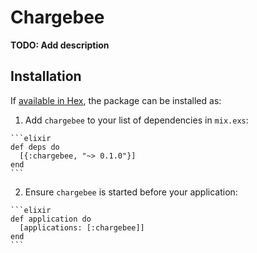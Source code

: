 
# Chargebee

**TODO: Add description**

## Installation

If [available in Hex](https://hex.pm/docs/publish), the package can be installed as:

  1. Add `chargebee` to your list of dependencies in `mix.exs`:

    ```elixir
    def deps do
      [{:chargebee, "~> 0.1.0"}]
    end
    ```

  2. Ensure `chargebee` is started before your application:

    ```elixir
    def application do
      [applications: [:chargebee]]
    end
    ```
